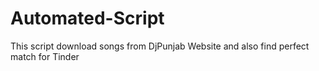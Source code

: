 # Automated-Script
This script download songs from DjPunjab Website and also find perfect match for Tinder
